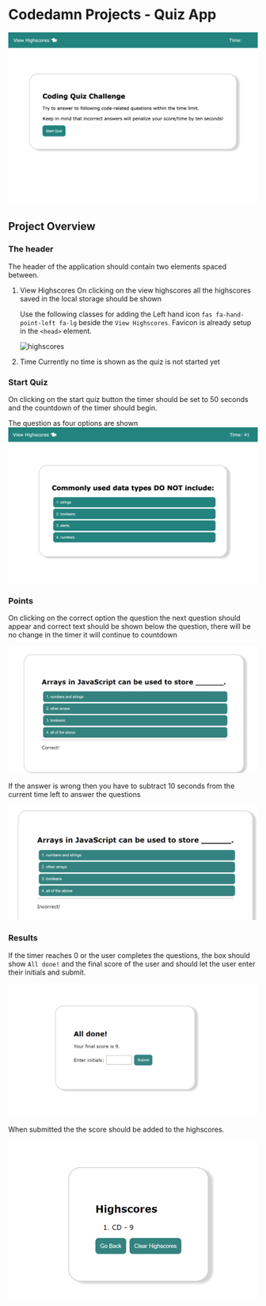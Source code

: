 # Codedamn Projects - Quiz App

![main image](https://raw.githubusercontent.com/codedamn-projects/quiz-app/master/images/startcard.png)

## Project Overview

### The header

The header of the application should contain two elements spaced between.

1. View Highscores
   On clicking on the view highscores all the highscores saved in the local storage should be shown

   Use the following classes for adding the Left hand icon `fas fa-hand-point-left fa-lg` beside the `View Highscores`. Favicon is already setup in the `<head>` element.

   ![highscores](https://raw.githubusercontent.com/stephje/javascript-quiz/main/assets/images/highscores.png)

1. Time
   Currently no time is shown as the quiz is not started yet

### Start Quiz

On clicking on the start quiz button the timer should be set to 50 seconds and the countdown of the timer should begin.

The question as four options are shown
![quiz question](https://raw.githubusercontent.com/codedamn-projects/quiz-app/master/images/question.png)

### Points

On clicking on the correct option the question the next question should appear and correct text should be shown below the question, there will be no change in the timer it will continue to countdown

![correct-question](https://raw.githubusercontent.com/codedamn-projects/quiz-app/master/images/correct-answer.png)

If the answer is wrong then you have to subtract 10 seconds from the current time left to answer the questions

![incorrect-answer](https://raw.githubusercontent.com/codedamn-projects/quiz-app/master/images/incorrect-answer.png)

### Results

If the timer reaches 0 or the user completes the questions, the box should show `All done!` and the final score of the user and should let the user enter their initials and submit.

![all done](https://raw.githubusercontent.com/codedamn-projects/quiz-app/master/images/all-done.png)

When submitted the the score should be added to the highscores.

![show highscores](https://raw.githubusercontent.com/codedamn-projects/quiz-app/master/images/show-highscores.png)
